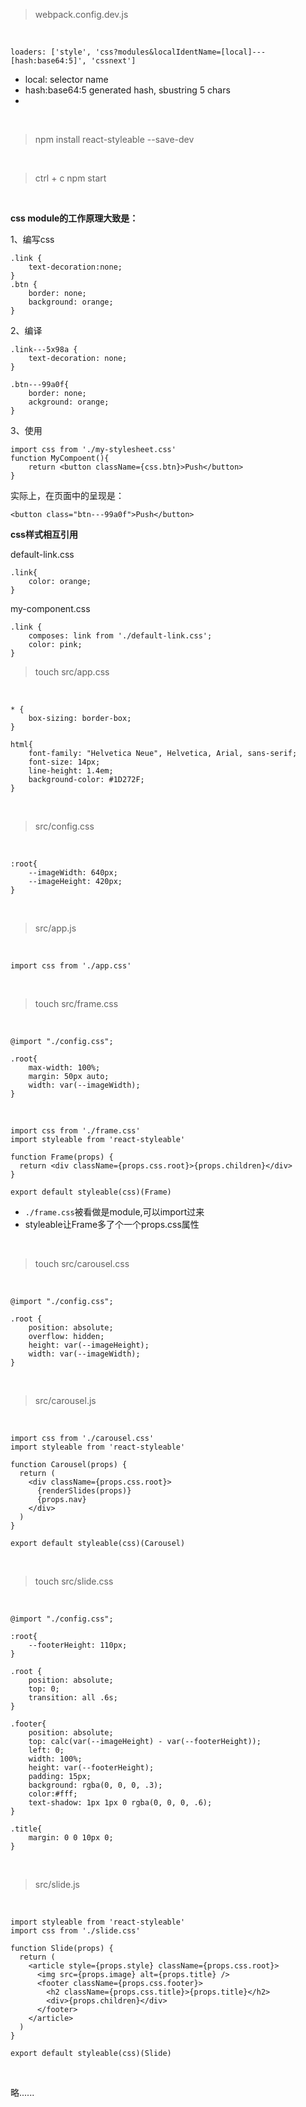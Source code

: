 > webpack.config.dev.js

<br>

	loaders: ['style', 'css?modules&localIdentName=[local]---[hash:base64:5]', 'cssnext']

- local: selector name
- hash:base64:5 generated hash, sbustring 5 chars
- 

<br>

> npm install react-styleable --save-dev

<br>

> ctrl + c
> npm start

<br>

**css module的工作原理大致是：**

1、编写css

	.link {
		text-decoration:none;
	}
	.btn {
		border: none;
		background: orange;
	}

2、编译

	.link---5x98a {
		text-decoration: none;
	}

	.btn---99a0f{
		border: none;
		ackground: orange;
	}

3、使用

	import css from './my-stylesheet.css'
	function MyCompoent(){
		return <button className={css.btn}>Push</button>
	}
实际上，在页面中的呈现是：

	<button class="btn---99a0f">Push</button>

**css样式相互引用**

default-link.css

	.link{
		color: orange;
	}

my-component.css

	.link {
		composes: link from './default-link.css';
		color: pink;
	}

> touch src/app.css

<br>

	* {
	    box-sizing: border-box;
	}
	
	html{
	    font-family: "Helvetica Neue", Helvetica, Arial, sans-serif;
	    font-size: 14px;
	    line-height: 1.4em;
	    background-color: #1D272F;
	}

<br> 

> src/config.css

<br>

	:root{
	    --imageWidth: 640px;
	    --imageHeight: 420px;
	}

<br>

> src/app.js

<br>

	import css from './app.css'

<br>

> touch src/frame.css

<br>

	@import "./config.css";
	
	.root{
	    max-width: 100%;
	    margin: 50px auto;
	    width: var(--imageWidth);
	}

<br>


	import css from './frame.css'
	import styleable from 'react-styleable'
	
	function Frame(props) {
	  return <div className={props.css.root}>{props.children}</div>
	}
	
	export default styleable(css)(Frame)

- `./frame.css`被看做是module,可以import过来
- styleable让Frame多了个一个props.css属性

<br>

> touch src/carousel.css

<br>

	@import "./config.css";
	
	.root {
	    position: absolute;
	    overflow: hidden;
	    height: var(--imageHeight);
	    width: var(--imageWidth);
	}

<br>

> src/carousel.js

<br>

	import css from './carousel.css'
	import styleable from 'react-styleable'
	
	function Carousel(props) {
	  return (
	    <div className={props.css.root}>
	      {renderSlides(props)}
	      {props.nav}
	    </div>
	  )
	}
	
	export default styleable(css)(Carousel)

<br>

> touch src/slide.css

<br>


	@import "./config.css";
	
	:root{
	    --footerHeight: 110px;
	}
	
	.root {
	    position: absolute;
	    top: 0;
	    transition: all .6s;
	}
	
	.footer{
	    position: absolute;
	    top: calc(var(--imageHeight) - var(--footerHeight));
	    left: 0;
	    width: 100%;
	    height: var(--footerHeight);
	    padding: 15px;
	    background: rgba(0, 0, 0, .3);
	    color:#fff;
	    text-shadow: 1px 1px 0 rgba(0, 0, 0, .6);
	}
	
	.title{
	    margin: 0 0 10px 0;
	}

<br>

> src/slide.js

<br>

	import styleable from 'react-styleable'
	import css from './slide.css'
	
	function Slide(props) {
	  return (
	    <article style={props.style} className={props.css.root}>
	      <img src={props.image} alt={props.title} />
	      <footer className={props.css.footer}>
	        <h2 className={props.css.title}>{props.title}</h2>
	        <div>{props.children}</div>
	      </footer>
	    </article>
	  )
	}
	
	export default styleable(css)(Slide)

<br>

略......





